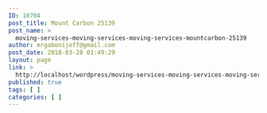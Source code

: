 ```yaml
---
ID: 10704
post_title: Mount Carbon 25139
post_name: >
  moving-services-moving-services-moving-services-mountcarbon-25139
author: mrgabonijeff@gmail.com
post_date: 2018-03-28 01:49:29
layout: page
link: >
  http://localhost/wordpress/moving-services-moving-services-moving-services-mountcarbon-25139/
published: true
tags: [ ]
categories: [ ]
---
```

